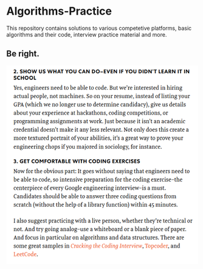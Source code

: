# Algorithms-Practice
This repository contains solutions to various competetive platforms, basic algorithms and their code, interview practice material and more.

## Be right.
![Be right.](https://github.com/CRekkaran/Algorithms-Practice/blob/master/resources/help1.PNG)
